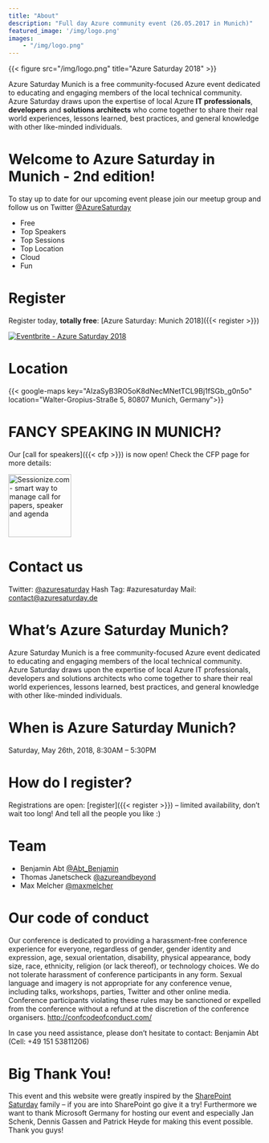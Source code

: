 ```yaml
---
title: "About"
description: "Full day Azure community event (26.05.2017 in Munich)"
featured_image: '/img/logo.png'
images: 
    - "/img/logo.png"
---
```

{{< figure src="/img/logo.png" title="Azure Saturday 2018" >}}

Azure Saturday Munich is a free community-focused Azure event dedicated to educating and engaging members of the local technical community. Azure Saturday draws upon the expertise of local Azure **IT professionals**, **developers** and **solutions architects** who come together to share their real world experiences, lessons learned, best practices, and general knowledge with other like-minded individuals.

# Welcome to Azure Saturday in Munich - 2nd edition!
To stay up to date for our upcoming event​ ​please join our meetup group and follow us on Twitter [@AzureSaturday](https://twitter.com/azuresaturday)

- Free
- Top Speakers
- Top Sessions
- Top Location
- Cloud
- Fun

# Register

Register today, **totally free**: [Azure Saturday: Munich 2018]({{< register >}})

<a href="https://www.eventbrite.de/e/azure-saturday-2018-registration-42274723837?ref=ebtn" target="_blank"><img src="https://www.eventbrite.de/custombutton?eid=42274723837" alt="Eventbrite - Azure Saturday 2018" /></a>

# Location

{{< google-maps key="AIzaSyB3RO5oK8dNecMNetTCL9Bj1fSGb_g0n5o" location="Walter-Gropius-Straße 5, 80807 Munich, Germany">}} 

# FANCY SPEAKING IN MUNICH?
Our [call for speakers]({{< cfp >}}) is now open! Check the CFP page for more details:

<a href="https://sessionize.com/azure-saturday-2018"><img width="125" height="125" style="width: 125px !important;" src="https://sessionize.com/Assets/buttons/sessionize--button-125x125.png" alt="Sessionize.com - smart way to manage call for papers, speaker and agenda"></a>
​​
# Contact us
Twitter: [@azuresaturday](https://twitter.com/azuresaturday)
Hash Tag: #azuresaturday
Mail: contact@azuresaturday.de

# What’s Azure Saturday Munich?
​Azure Saturday Munich is a free community-focused Azure event dedicated to educating and engaging members of the local technical community. Azure Saturday draws upon the expertise of local Azure IT professionals, developers and solutions architects who come together to share their real world experiences, lessons learned, best practices, and general knowledge with other like-minded individuals.

# When is Azure Saturday Munich?
Saturday, May 26th, 2018, 8:30AM – 5:3​0PM

# How do I register?
Registrations are open: [register​]({{< register >}}) – limited availability, don’t wait too long! And tell all the people you like :)

# Team

- Benjamin Abt [@Abt_Benjamin](https://twitter.com/abt_benjamin)
- Thomas Janetscheck  [@azureandbeyond](https://twitter.com/azureandbeyond)
- Max Melcher [@maxmelcher](https://twitter.com/maxmelcher)

# Our code of conduct
Our conference is dedicated to providing a harassment-free conference experience for everyone, regardless of gender, gender identity and expression, age, sexual orientation, disability, physical appearance, body size, race, ethnicity, religion (or lack thereof), or technology choices. We do not tolerate harassment of conference participants in any form. Sexual language and imagery is not appropriate for any conference venue, including talks, workshops, parties, Twitter and other online media. Conference participants violating these rules may be sanctioned or expelled from the conference without a refund at the discretion of the conference organisers. http://confcodeofconduct.com/

In case you need assistance, please don’t hesitate to contact: Benjamin Abt (Cell: +49 151 53811206)

# Big Thank You! 
This event and this website were greatly inspired by the [SharePoint Saturday](https://spsevents.org) family – if you are into SharePoint go give it a try! Furthermore we want to thank Microsoft Germany for hosting our event and especially Jan Schenk, Dennis Gassen and Patrick Heyde for making this event possible. Thank you guys!